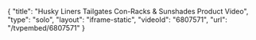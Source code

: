 {
    "title": "Husky Liners Tailgates Con-Racks & Sunshades Product Video",
    "type": "solo",
    "layout": "iframe-static",
    "videoId": "6807571",
    "url": "\/tvpembed\/6807571"
}